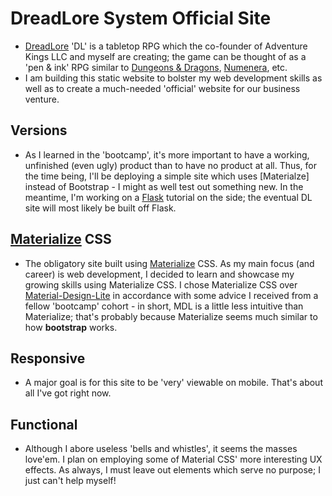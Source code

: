 # DreadLore System Official Site
+ [DreadLore] 'DL' is a tabletop RPG which the co-founder of Adventure Kings LLC and myself are creating; the game can be thought of as a 'pen & ink' RPG similar to [Dungeons & Dragons], [Numenera], etc.
+ I am building this static website to bolster my web development skills as well as to create a much-needed 'official' website for our business venture.

## Versions
+ As I learned in the 'bootcamp', it's more important to have a working, unfinished (even ugly) product than to have no product at all. Thus, for the time being, I'll be deploying a simple site which uses [Materialze] instead of Bootstrap - I might as well test out something new. In the meantime, I'm working on a [Flask] tutorial on the side; the eventual DL site will most likely be built off Flask.

## [Materialize] CSS
+ The obligatory site built using [Materialize] CSS. As my main focus (and career) is web development, I decided to learn and showcase my growing skills using Materialize CSS. I chose Materialize CSS over [Material-Design-Lite] in accordance with some advice I received from a fellow 'bootcamp' cohort - in short, MDL is a little less intuitive than Materialize; that's probably because Materialize seems much similar to how __bootstrap__ works.

## Responsive
+ A major goal is for this site to be 'very' viewable on mobile. That's about all I've got right now.

## Functional
+ Although I abore useless 'bells and whistles', it seems the masses love'em. I plan on employing some of Material CSS' more interesting UX effects. As always, I must leave out elements which serve no purpose; I just can't help myself!

[Flask]: http://flask.pocoo.org/
[Materialize]: http://materializecss.com/grid.html
[DreadLore]: http://dreadlore.com
[Material-Design-Lite]: https://getmdl.io/
[Dungeons & Dragons]: http://dnd.wizards.com/
[Numenera]: http://www.numenera.com/